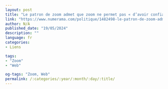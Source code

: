```yaml
---
layout: post
title: "Le patron de zoom admet que zoom ne permet pas « d’avoir confiance » en ses collègues"
link: "https://www.numerama.com/politique/1482498-le-patron-de-zoom-admet-que-zoom-ne-permet-pas-davoir-confiance-en-ses-collegues.html"
author: N/A
published_date: "19/05/2024"
description: ""
language: fr
categories:
- Liens

tags:
- "Zoom"
- "Web"

og-tags: "Zoom, Web"
permalink: /:categories/:year/:month/:day/:title/
---
```

